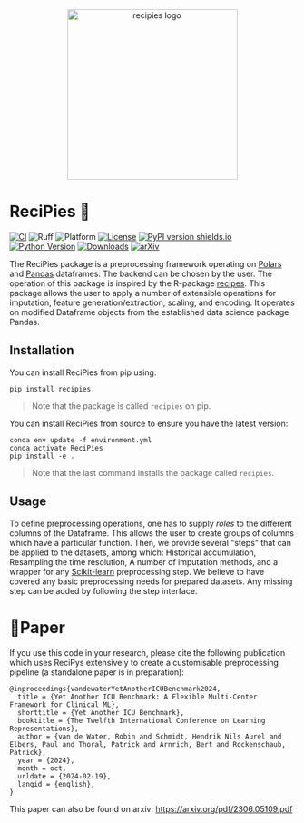 <div align="center">
  <img src="https://github.com/rvandewater/ReciPies/blob/development/docs/figures/recipies_logo.svg?raw=true" 
alt="recipies logo" height="300">
</div>

# ReciPies 🥧

[![CI](https://github.com/rvandewater/ReciPies/actions/workflows/ci.yml/badge.svg)](https://github.com/rvandewater/ReciPies/actions/workflows/ci.yml)
![Ruff](https://img.shields.io/endpoint?url=https://raw.githubusercontent.com/astral-sh/ruff/main/assets/badge/v2.json)
![Platform](https://img.shields.io/badge/platform-linux--64%20|%20win--64%20|%20osx--64-lightgrey)
[![License](https://img.shields.io/badge/license-MIT-green)](LICENSE)
[![PyPI version shields.io](https://img.shields.io/pypi/v/recipies.svg)](https://pypi.python.org/pypi/recipies/)
[![Python Version](https://img.shields.io/pypi/pyversions/recipies.svg)](https://pypi.python.org/pypi/recipies/)
[![Downloads](https://pepy.tech/badge/recipies)](https://pepy.tech/project/recipies)
[![arXiv](https://img.shields.io/badge/arXiv-2306.05109-b31b1b.svg)](http://arxiv.org/abs/2306.05109)

The ReciPies package is a preprocessing framework operating on [Polars](https://github.com/pola-rs/polars)
and [Pandas](https://github.com/pandas-dev/pandas) dataframes. The backend can be chosen by the user.
The operation of this package is inspired by the R-package [recipes](https://recipes.tidymodels.org/).
This package allows the user to apply a number of extensible operations for imputation, feature generation/extraction,
scaling, and encoding.
It operates on modified Dataframe objects from the established data science package Pandas.
## Installation

You can install ReciPies from pip using:

```
pip install recipies
```

> Note that the package is called `recipies`  on pip.
>
You can install ReciPies from source to ensure you have the latest version:

```
conda env update -f environment.yml
conda activate ReciPies
pip install -e .
```

> Note that the last command installs the package called `recipies`.

## Usage

To define preprocessing operations, one has to supply _roles_ to the different columns of the Dataframe.
This allows the user to create groups of columns which have a particular function.
Then, we provide several "steps" that can be applied to the datasets, among which: Historical accumulation,
Resampling the time resolution, A number of imputation methods, and a wrapper for any
[Scikit-learn](https://github.com/scikit-learn/scikit-learn) preprocessing step.
We believe to have covered any basic preprocessing needs for prepared datasets.
Any missing step can be added by following the step interface.

# 📄Paper

If you use this code in your research, please cite the following publication which uses ReciPys extensively to create a 
customisable preprocessing pipeline (a standalone paper is in preparation):

```
@inproceedings{vandewaterYetAnotherICUBenchmark2024,
  title = {Yet Another ICU Benchmark: A Flexible Multi-Center Framework for Clinical ML},
  shorttitle = {Yet Another ICU Benchmark},
  booktitle = {The Twelfth International Conference on Learning Representations},
  author = {van de Water, Robin and Schmidt, Hendrik Nils Aurel and Elbers, Paul and Thoral, Patrick and Arnrich, Bert and Rockenschaub, Patrick},
  year = {2024},
  month = oct,
  urldate = {2024-02-19},
  langid = {english},
}

```

This paper can also be found on arxiv: https://arxiv.org/pdf/2306.05109.pdf




